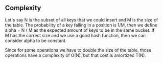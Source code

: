 ## Complexity

Let's say N is the subset of all keys that we could insert and M is the size of the table. The probability of a key falling in a position is 1/M, then we define alpha = N / M as the expected amount of keys to be in the same bucket. If M has the correct size and we use a good hash function, then we can consider alpha to be constant.

Since for some operations we have to double the size of the table, those operations have a complexity of O(N), but that cost is amortized T(N).
